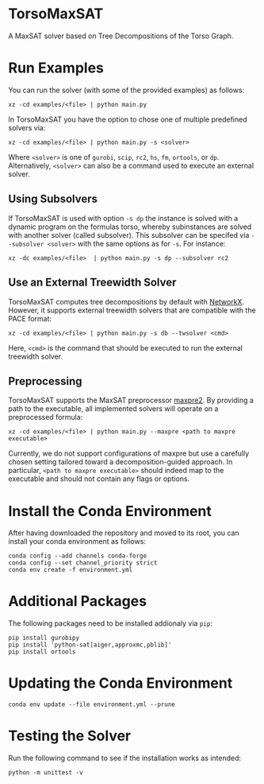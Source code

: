 # TorsoMaxSAT
A MaxSAT solver based on Tree Decompositions of the Torso Graph.

# Run Examples

You can run the solver (with some of the provided examples) as follows:
```
xz -cd examples/<file> | python main.py
```
In TorsoMaxSAT you have the option to chose one of multiple predefined
solvers via:
```
xz -cd examples/<file> | python main.py -s <solver>
```

Where `<solver>` is one of `gurobi`, `scip`, `rc2`, `hs`, `fm`, `ortools`,
or `dp`. Alternatively, `<solver>` can also be a command used to
execute an external solver.

## Using Subsolvers

If TorsoMaxSAT is used with option `-s dp` the instance is solved with a dynamic program on the formulas torso, whereby subinstances are solved with another solver (called subsolver). This subsolver can be specifed via `--subsolver <solver>` with the same options as for `-s`. For instance:

```
xz -dc examples/<file>  | python main.py -s dp --subsolver rc2 
```

## Use an External Treewidth Solver
TorsoMaxSAT computes tree decompositions by default with [NetworkX](https://networkx.org).
However, it supports external treewidth solvers that are compatible with the PACE format:

```
xz -cd examples/<file> | python main.py -s db --twsolver <cmd>
```
Here, `<cmd>` is the command that should be executed to run the external treewidth solver.

## Preprocessing
TorsoMaxSAT supports the MaxSAT preprocessor
[maxpre2](https://bitbucket.org/coreo-group/maxpre2). By providing a
path to the executable, all implemented solvers will operate on a
preprocessed formula:
```
xz -cd examples/<file> | python main.py --maxpre <path to maxpre executable>
```
Currently, we do not support configurations of maxpre but use a
carefully chosen setting tailored toward a decomposition-guided
approach. In particular, `<path to maxpre executable>` should indeed
map to the executable and should not contain any flags or options. 

# Install the Conda Environment
After having downloaded the repository and moved to its root, you can
install your conda environment as follows: 

```
conda config --add channels conda-forge
conda config --set channel_priority strict
conda env create -f environment.yml
```

# Additional Packages

The following packages need to be installed addionaly via `pip`:

```
pip install gurobipy
pip install 'python-sat[aiger,approxmc,pblib]'
pip install ortools
```

# Updating the Conda Environment
```
conda env update --file environment.yml --prune
```

# Testing the Solver
Run the following command to see if the installation works as intended:
```
python -m unittest -v
```

